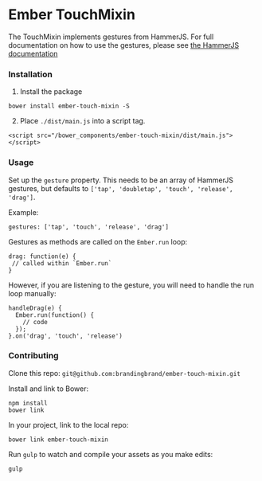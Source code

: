 # Ember TouchMixin

The TouchMixin implements gestures from HammerJS.
For full documentation on how to use the gestures, please see
[the HammerJS documentation](https://github.com/EightMedia/hammer.js/wiki/Getting-Started)

### Installation
1) Install the package
```
bower install ember-touch-mixin -S
```

2) Place `./dist/main.js` into a script tag.
```
<script src="/bower_components/ember-touch-mixin/dist/main.js"></script>
```

### Usage
Set up the `gesture` property. This needs to be an array of HammerJS gestures, but defaults to `['tap', 'doubletap', 'touch', 'release', 'drag']`.

Example:
```
gestures: ['tap', 'touch', 'release', 'drag']
```

Gestures as methods are called on the `Ember.run` loop:
```
drag: function(e) {
 // called within `Ember.run`
}
```

However, if you are listening to the gesture, you will need to handle the run loop manually:
```
handleDrag(e) {
  Ember.run(function() {
    // code
  });
}.on('drag', 'touch', 'release')
```

### Contributing
Clone this repo: `git@github.com:brandingbrand/ember-touch-mixin.git`

Install and link to Bower:
```
npm install
bower link
```

In your project, link to the local repo:
```
bower link ember-touch-mixin
```

Run `gulp` to watch and compile your assets as you make edits:
```
gulp
```
